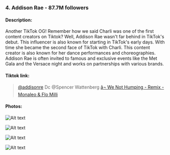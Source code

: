 ### 4. Addison Rae - 87.7M followers

#### Description:

Another TikTok OG! Remember how we said Charli was one of the first content creators on Tiktok? Well, Addison Rae wasn't far behind in TikTok's debut. This influencer is also known for starting in TikTok's early days. With time she became the second face of TikTok with Charli. This content creator is also known for her dance performances and choreographies. Addison Rae is often invited to famous and exclusive events like the Met Gala and the Versace night and works on partnerships with various brands. 

#### Tiktok link:



> 
> 
> [@addisonre](https://www.tiktok.com/@addisonre "@addisonre") 
>  Dc @Spencer Wattenberg
>  [â¬ We Not Humping - Remix - Monaleo & Flo Milli](https://www.tiktok.com/music/We-Not-Humping-Remix-7095938597865671470 "â¬ We Not Humping - Remix - Monaleo & Flo Milli") 
> 
> 







#### Photos:

![Alt text](https://imgix.bustle.com/uploads/getty/2021/7/11/b200d962-fc92-4b67-8563-b8c79e493f83-getty-1318368465.jpg?w=800&fit=crop&crop=focalpoint&auto=format,compress&fp-x=0.5467&fp-y=0.3396 "a title") 

![Alt text](https://headlineplanet.com/home/wp-content/uploads/2021/06/Addison-Rae-Bikini-Photo-Instagram.jpg "a title") 

![Alt text](https://akns-images.eonline.com/eol\_images/Entire\_Site/202068/rs\_1024x1024-200708153500-1080-addison-rae-instagram.jpg?fit=around|1024:1024&output-quality=90&crop=1024:1024;center,top "a title") 

![Alt text](https://girlboyfriend.com/wp-content/uploads/2020/07/addison-rae.jpg "a title") 


